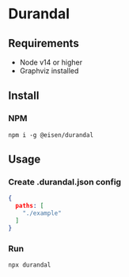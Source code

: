# Durandal

## Requirements
- Node v14 or higher
- Graphviz installed

## Install

### NPM

```
npm i -g @eisen/durandal
```

## Usage

### Create .durandal.json config
```json
{
  paths: [
    "./example"
  ]
}
```

### Run
```
npx durandal 
```
